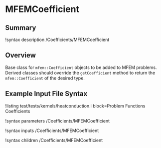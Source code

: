 # MFEMCoefficient

## Summary

!syntax description /Coefficients/MFEMCoefficient

## Overview

Base class for `mfem::Coefficient` objects to be added to MFEM problems. Derived classes should
override the `getCoefficient` method to return the `mfem::Coefficient` of the desired type.

## Example Input File Syntax

!listing test/tests/kernels/heatconduction.i block=Problem Functions Coefficients

!syntax parameters /Coefficients/MFEMCoefficient

!syntax inputs /Coefficients/MFEMCoefficient

!syntax children /Coefficients/MFEMCoefficient
